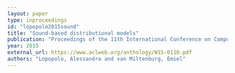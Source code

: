 ```yaml
---
layout: paper
type: inproceedings
id: "lopopolo2015sound"
title: "Sound-based distributional models"
publication: "Proceedings of the 11th International Conference on Computational Semantics"
year: 2015
external_url: https://www.aclweb.org/anthology/W15-0110.pdf
authors: "Lopopolo, Alessandro and van Miltenburg, Emiel"
---
```

